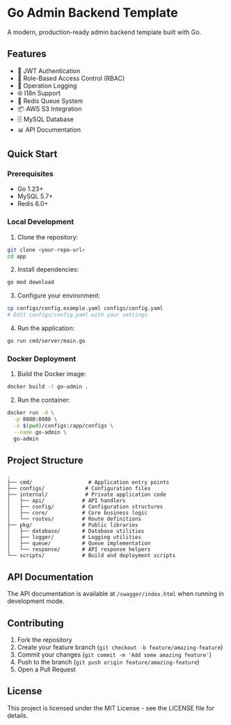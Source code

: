 # Go Admin Backend Template

A modern, production-ready admin backend template built with Go.

## Features

- 🔐 JWT Authentication
- 👥 Role-Based Access Control (RBAC)
- 📝 Operation Logging
- 🌐 I18n Support
- 🔄 Redis Queue System
- 📦 AWS S3 Integration
- 🗄️ MySQL Database
- 📊 API Documentation

## Quick Start

### Prerequisites

- Go 1.23+
- MySQL 5.7+
- Redis 6.0+

### Local Development

1. Clone the repository:
```bash
git clone <your-repo-url>
cd app
```

2. Install dependencies:
```bash
go mod download
```

3. Configure your environment:
```bash
cp configs/config.example.yaml configs/config.yaml
# Edit configs/config.yaml with your settings
```

4. Run the application:
```bash
go run cmd/server/main.go
```

### Docker Deployment

1. Build the Docker image:
```bash
docker build -t go-admin .
```

2. Run the container:
```bash
docker run -d \
  -p 8080:8080 \
  -v $(pwd)/configs:/app/configs \
  --name go-admin \
  go-admin
```

## Project Structure

```
.
├── cmd/                  # Application entry points
├── configs/             # Configuration files
├── internal/            # Private application code
│   ├── api/            # API handlers
│   ├── config/         # Configuration structures
│   ├── core/           # Core business logic
│   └── routes/         # Route definitions
├── pkg/                # Public libraries
│   ├── database/       # Database utilities
│   ├── logger/         # Logging utilities
│   ├── queue/          # Queue implementation
│   └── response/       # API response helpers
└── scripts/            # Build and deployment scripts
```

## API Documentation

The API documentation is available at `/swagger/index.html` when running in development mode.

## Contributing

1. Fork the repository
2. Create your feature branch (`git checkout -b feature/amazing-feature`)
3. Commit your changes (`git commit -m 'Add some amazing feature'`)
4. Push to the branch (`git push origin feature/amazing-feature`)
5. Open a Pull Request

## License

This project is licensed under the MIT License - see the LICENSE file for details.